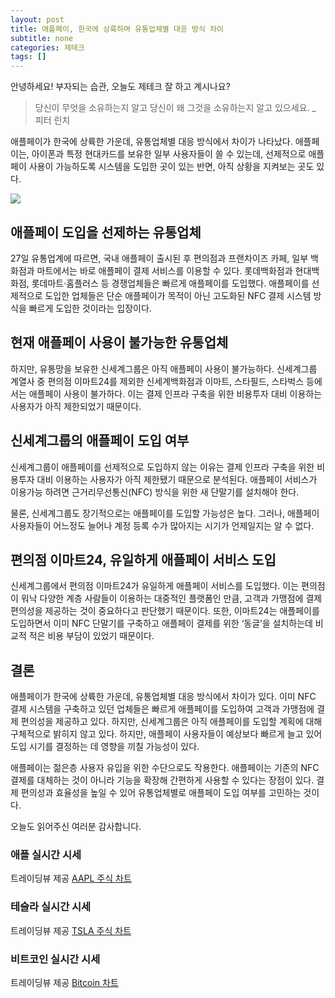 ```yaml
---
layout: post
title: 애플페이, 한국에 상륙하며 유통업체별 대응 방식 차이
subtitle: none
categories: 제테크
tags: []
---
```


안녕하세요! 부자되는 습관, 오늘도 제테크 잘 하고 계시나요?

> 당신이 무엇을 소유하는지 알고 당신이 왜 그것을 소유하는지 알고 있으세요. _ 피터 린치



애플페이가 한국에 상륙한 가운데, 유통업체별 대응 방식에서 차이가 나타났다. 애플페이는, 아이폰과 특정 현대카드를 보유한 일부 사용자들이 쓸 수 있는데, 선제적으로 애플페이 사용이 가능하도록 시스템을 도입한 곳이 있는 반면, 아직 상황을 지켜보는 곳도 있다. 



![](https://source.unsplash.com/800x450/?luxury)

##  애플페이 도입을 선제하는 유통업체
27일 유통업계에 따르면, 국내 애플페이 출시된 후 편의점과 프랜차이즈 카페, 일부 백화점과 마트에서는 바로 애플페이 결제 서비스를 이용할 수 있다. 롯데백화점과 현대백화점, 롯데마트·홈플러스 등 경쟁업체들은 빠르게 애플페이를 도입했다. 애플페이를 선제적으로 도입한 업체들은 단순 애플페이가 목적이 아닌 고도화된 NFC 결제 시스템 방식을 빠르게 도입한 것이라는 입장이다.

## 현재 애플페이 사용이 불가능한 유통업체
하지만, 유통망을 보유한 신세계그룹은 아직 애플페이 사용이 불가능하다. 신세계그룹 계열사 중 편의점 이마트24를 제외한 신세계백화점과 이마트, 스타필드, 스타벅스 등에서는 애플페이 사용이 불가하다. 이는 결제 인프라 구축을 위한 비용투자 대비 이용하는 사용자가 아직 제한되었기 때문이다.

## 신세계그룹의 애플페이 도입 여부
신세계그룹이 애플페이를 선제적으로 도입하지 않는 이유는 결제 인프라 구축을 위한 비용투자 대비 이용하는 사용자가 아직 제한됐기 때문으로 분석된다. 애플페이 서비스가 이용가능 하려면 근거리무선통신(NFC) 방식을 위한 새 단말기를 설치해야 한다. 

물론, 신세계그룹도 장기적으로는 애플페이를 도입할 가능성은 높다. 그러나, 애플페이 사용자들이 어느정도 늘어나 계정 등록 수가 많아지는 시기가 언제일지는 알 수 없다. 

## 편의점 이마트24, 유일하게 애플페이 서비스 도입
신세계그룹에서 편의점 이마트24가 유일하게 애플페이 서비스를 도입했다. 이는 편의점이 워낙 다양한 계층 사람들이 이용하는 대중적인 플랫폼인 만큼, 고객과 가맹점에 결제 편의성을 제공하는 것이 중요하다고 판단했기 때문이다. 또한, 이마트24는 애플페이를 도입하면서 이미 NFC 단말기를 구축하고 애플페이 결제를 위한 ‘동글’을 설치하는데 비교적 적은 비용 부담이 있었기 때문이다. 

## 결론
애플페이가 한국에 상륙한 가운데, 유통업체별 대응 방식에서 차이가 있다. 이미 NFC 결제 시스템을 구축하고 있던 업체들은 빠르게 애플페이를 도입하여 고객과 가맹점에 결제 편의성을 제공하고 있다. 하지만, 신세계그룹은 아직 애플페이를 도입할 계획에 대해 구체적으로 밝히지 않고 있다. 하지만, 애플페이 사용자들이 예상보다 빠르게 늘고 있어 도입 시기를 결정하는 데 영향을 끼칠 가능성이 있다. 

애플페이는 젊은층 사용자 유입을 위한 수단으로도 작용한다. 애플페이는 기존의 NFC 결제를 대체하는 것이 아니라 기능을 확장해 간편하게 사용할 수 있다는 장점이 있다. 결제 편의성과 효율성을 높일 수 있어 유통업체별로 애플페이 도입 여부를 고민하는 것이다.

오늘도 읽어주신 여러분 감사합니다.

### 애플 실시간 시세


<!-- TradingView Widget BEGIN -->
<div class="tradingview-widget-container">
  <div id="tradingview_6a264"></div>
  <div class="tradingview-widget-copyright">트레이딩뷰 제공 <a href="https://kr.tradingview.com/symbols/NASDAQ-AAPL/" rel="noopener" target="_blank"><span class="blue-text">AAPL 주식 차트</span></a></div>
  <script type="text/javascript" src="https://s3.tradingview.com/tv.js"></script>
  <script type="text/javascript">
  new TradingView.widget(
  {
  "autosize": true,
  "symbol": "NASDAQ:AAPL",
  "interval": "D",
  "timezone": "Asia/Seoul",
  "theme": "light",
  "style": "1",
  "locale": "kr",
  "toolbar_bg": "#f1f3f6",
  "enable_publishing": false,
  "hide_top_toolbar": true,
  "hide_legend": true,
  "save_image": false,
  "container_id": "tradingview_6a264"
}
  );
  </script>
</div>
<!-- TradingView Widget END -->


### 테슬라 실시간 시세


<!-- TradingView Widget BEGIN -->
<div class="tradingview-widget-container">
  <div id="tradingview_39d77"></div>
  <div class="tradingview-widget-copyright">트레이딩뷰 제공 <a href="https://kr.tradingview.com/symbols/NASDAQ-TSLA/" rel="noopener" target="_blank"><span class="blue-text">TSLA 주식 차트</span></a></div>
  <script type="text/javascript" src="https://s3.tradingview.com/tv.js"></script>
  <script type="text/javascript">
  new TradingView.widget(
  {
  "autosize": true,
  "symbol": "NASDAQ:TSLA",
  "interval": "D",
  "timezone": "Asia/Seoul",
  "theme": "light",
  "style": "1",
  "locale": "kr",
  "toolbar_bg": "#f1f3f6",
  "enable_publishing": false,
  "hide_top_toolbar": true,
  "hide_legend": true,
  "save_image": false,
  "container_id": "tradingview_39d77"
}
  );
  </script>
</div>
<!-- TradingView Widget END -->


### 비트코인 실시간 시세


<!-- TradingView Widget BEGIN -->
<div class="tradingview-widget-container">
  <div id="tradingview_3f91e"></div>
  <div class="tradingview-widget-copyright">트레이딩뷰 제공 <a href="https://kr.tradingview.com/symbols/BTCUSD/?exchange=BITSTAMP" rel="noopener" target="_blank"><span class="blue-text">Bitcoin 차트</span></a></div>
  <script type="text/javascript" src="https://s3.tradingview.com/tv.js"></script>
  <script type="text/javascript">
  new TradingView.widget(
  {
  "autosize": true,
  "symbol": "BITSTAMP:BTCUSD",
  "interval": "D",
  "timezone": "Asia/Seoul",
  "theme": "light",
  "style": "1",
  "locale": "kr",
  "toolbar_bg": "#f1f3f6",
  "enable_publishing": false,
  "hide_top_toolbar": true,
  "hide_legend": true,
  "save_image": false,
  "container_id": "tradingview_3f91e"
}
  );
  </script>
</div>
<!-- TradingView Widget END -->

